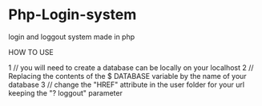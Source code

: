 # Php-Login-system
login and loggout system made in php

HOW TO USE

1 // you will need to create a database can be locally on your localhost
2 // Replacing the contents of the $ DATABASE variable by the name of your database
3 // change the "HREF" attribute in the user folder for your url keeping the "? loggout" parameter

